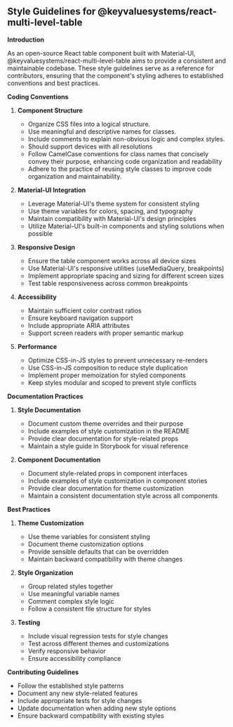 ## Style Guidelines for @keyvaluesystems/react-multi-level-table

**Introduction**

As an open-source React table component built with Material-UI, @keyvaluesystems/react-multi-level-table aims to provide a consistent and maintainable codebase. These style guidelines serve as a reference for contributors, ensuring that the component's styling adheres to established conventions and best practices.

**Coding Conventions**

1. **Component Structure**
   - Organize CSS files into a logical structure.
   - Use meaningful and descriptive names for classes.
   - Include comments to explain non-obvious logic and complex styles.
   - Should support devices with all resolutions
   - Follow CamelCase conventions for class names that concisely convey their purpose, enhancing code organization and readability
   - Adhere to the practice of reusing style classes to improve code organization and maintainability.

2. **Material-UI Integration**
   - Leverage Material-UI's theme system for consistent styling
   - Use theme variables for colors, spacing, and typography
   - Maintain compatibility with Material-UI's design principles
   - Utilize Material-UI's built-in components and styling solutions when possible

3. **Responsive Design**
   - Ensure the table component works across all device sizes
   - Use Material-UI's responsive utilities (useMediaQuery, breakpoints)
   - Implement appropriate spacing and sizing for different screen sizes
   - Test table responsiveness across common breakpoints

4. **Accessibility**
   - Maintain sufficient color contrast ratios
   - Ensure keyboard navigation support
   - Include appropriate ARIA attributes
   - Support screen readers with proper semantic markup

5. **Performance**
   - Optimize CSS-in-JS styles to prevent unnecessary re-renders
   - Use CSS-in-JS composition to reduce style duplication
   - Implement proper memoization for styled components
   - Keep styles modular and scoped to prevent style conflicts

**Documentation Practices**

1. **Style Documentation**
   - Document custom theme overrides and their purpose
   - Include examples of style customization in the README
   - Provide clear documentation for style-related props
   - Maintain a style guide in Storybook for visual reference

2. **Component Documentation**
   - Document style-related props in component interfaces
   - Include examples of style customization in component stories
   - Provide clear documentation for theme customization
   - Maintain a consistent documentation style across all components

**Best Practices**

1. **Theme Customization**
   - Use theme variables for consistent styling
   - Document theme customization options
   - Provide sensible defaults that can be overridden
   - Maintain backward compatibility with theme changes

2. **Style Organization**
   - Group related styles together
   - Use meaningful variable names
   - Comment complex style logic
   - Follow a consistent file structure for styles

3. **Testing**
   - Include visual regression tests for style changes
   - Test across different themes and customizations
   - Verify responsive behavior
   - Ensure accessibility compliance

**Contributing Guidelines**

- Follow the established style patterns
- Document any new style-related features
- Include appropriate tests for style changes
- Update documentation when adding new style options
- Ensure backward compatibility with existing styles 